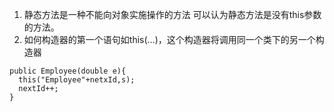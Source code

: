 1. 静态方法是一种不能向对象实施操作的方法 可以认为静态方法是没有this参数的方法。
2. 如何构造器的第一个语句如this(...)，这个构造器将调用同一个类下的另一个构造器   
  ```
  public Employee(double e){
    this("Employee"+netxId,s);
    nextId++;
  }
  ```